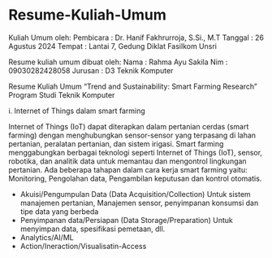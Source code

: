 # Resume-Kuliah-Umum
Kuliah Umum oleh: 
Pembicara : Dr. Hanif Fakhrurroja, S.Si., M.T 
Tanggal : 26 Agustus 2024
Tempat : Lantai 7, Gedung Diklat Fasilkom Unsri

Resume kuliah umum dibuat oleh: 
Nama : Rahma Ayu Sakila
Nim : 09030282428058
Jurusan : D3 Teknik Komputer 

Resume Kuliah Umum “Trend and Sustainability: Smart Farming Research” Program Studi Teknik Komputer 

i. Internet of Things dalam smart farming

Internet of Things (IoT) dapat diterapkan dalam pertanian cerdas (smart farming) dengan menghubungkan sensor-sensor yang terpasang di lahan pertanian, peralatan pertanian, dan sistem irigasi. Smart farming menggabungkan berbagai teknologi seperti Internet of Things (IoT), sensor, robotika, dan analitik data untuk memantau dan mengontrol lingkungan pertanian. Ada beberapa tahapan dalam cara kerja smart farming yaitu: Monitoring, Pengolahan data, Pengambilan keputusan dan kontrol otomatis. 

- Akuisi/Pengumpulan Data (Data Acquisition/Collection) 
Untuk sistem manajemen pertanian, Manajemen sensor, penyimpanan konsumsi dan tipe data yang berbeda 
- Penyimpanan data/Persiapan (Data Storage/Preparation)
Untuk menyimpan data, spesifikasi pemetaan, dll. 
- Analytics/AI/ML 
- Action/Ineraction/Visualisatin-Access
